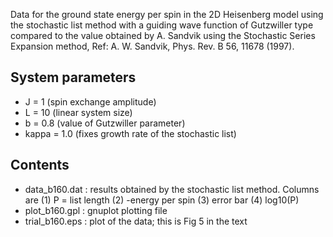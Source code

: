 Data for the ground state energy per spin in the 2D Heisenberg model using the stochastic list method with a guiding wave function of Gutzwiller type
compared to the value obtained by A. Sandvik using the Stochastic Series Expansion method, Ref: A. W. Sandvik, Phys. Rev. B 56, 11678 (1997).

System parameters 	
-----------------
* J = 1			(spin exchange amplitude)
* L = 10		(linear system size)
* b = 0.8		(value of Gutzwiller parameter)
* kappa = 1.0		(fixes growth rate of the stochastic list)

Contents
--------

* data_b160.dat : results obtained by the stochastic list method. Columns are (1) P = list length (2) -energy per spin (3) error bar (4) log10(P)
* plot_b160.gpl : gnuplot plotting file
* trial_b160.eps : plot of the data; this is Fig 5 in the text

